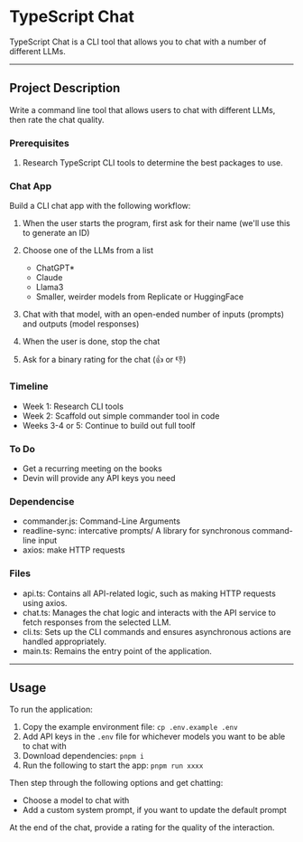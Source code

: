 # TypeScript Chat

TypeScript Chat is a CLI tool that allows you to chat with a number of different LLMs.

---

## Project Description

Write a command line tool that allows users to chat with different LLMs, then rate the chat quality.

### Prerequisites

1. Research TypeScript CLI tools to determine the best packages to use.

### Chat App

Build a CLI chat app with the following workflow:

1. When the user starts the program, first ask for their name (we'll use this to generate an ID)
1. Choose one of the LLMs from a list
    - ChatGPT*
    - Claude
    - Llama3
    - Smaller, weirder models from Replicate or HuggingFace

    
1. Chat with that model, with an open-ended number of inputs (prompts) and outputs (model responses)
1. When the user is done, stop the chat
1. Ask for a binary rating for the chat (👍 or 👎)

### Timeline

- Week 1: Research CLI tools
- Week 2: Scaffold out simple commander tool in code
- Weeks 3-4 or 5: Continue to build out full toolf

### To Do

- Get a recurring meeting on the books
- Devin will provide any API keys you need

### Dependencise

- commander.js: Command-Line Arguments
- readline-sync: intercative prompts/ A library for synchronous command-line input
- axios: make HTTP requests

### Files

- api.ts: Contains all API-related logic, such as making HTTP requests using axios.
- chat.ts: Manages the chat logic and interacts with the API service to fetch responses from the selected LLM.
- cli.ts: Sets up the CLI commands and ensures asynchronous actions are handled appropriately.
- main.ts: Remains the entry point of the application.

---

## Usage

To run the application:

1. Copy the example environment file: `cp .env.example .env`
1. Add API keys in the `.env` file for whichever models you want to be able to chat with
1. Download dependencies: `pnpm i`
1. Run the following to start the app: `pnpm run xxxx`

Then step through the following options and get chatting:

- Choose a model to chat with
- Add a custom system prompt, if you want to update the default prompt

At the end of the chat, provide a rating for the quality of the interaction.
